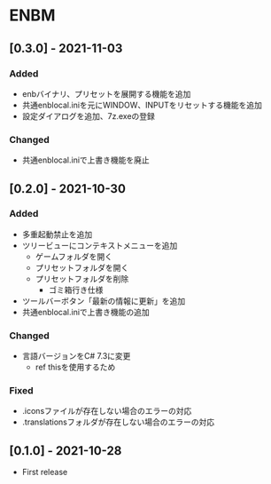 # ENBM

## [0.3.0] - 2021-11-03

### Added
- enbバイナリ、プリセットを展開する機能を追加
- 共通enblocal.iniを元にWINDOW、INPUTをリセットする機能を追加
- 設定ダイアログを追加、7z.exeの登録

### Changed
- 共通enblocal.iniで上書き機能を廃止

## [0.2.0] - 2021-10-30

### Added
- 多重起動禁止を追加
- ツリービューにコンテキストメニューを追加
  - ゲームフォルダを開く
  - プリセットフォルダを開く
  - プリセットフォルダを削除
    - ゴミ箱行き仕様
- ツールバーボタン「最新の情報に更新」を追加
- 共通enblocal.iniで上書き機能の追加

### Changed
- 言語バージョンをC# 7.3に変更
  - ref thisを使用するため

### Fixed
- .iconsファイルが存在しない場合のエラーの対応
- .translationsフォルダが存在しない場合のエラーの対応

## [0.1.0] - 2021-10-28
- First release

